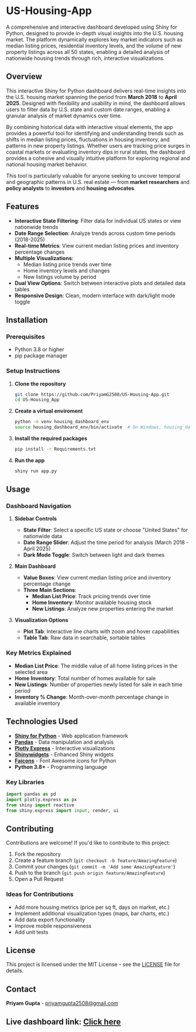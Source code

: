 # US-Housing-App 

A comprehensive and interactive dashboard developed using Shiny for Python, designed to provide in-depth visual insights into the U.S. housing market. The platform dynamically explores key market indicators such as median listing prices, residential inventory levels, and the volume of new property listings across all 50 states, enabling a detailed analysis of nationwide housing trends through rich, interactive visualizations.

## Overview 

This interactive Shiny for Python dashboard delivers real-time insights into the U.S. housing market spanning the period from **March 2018** to **April 2025**. Designed with flexibility and usability in mind, the dashboard allows users to filter data by U.S. state and custom date ranges, enabling a granular analysis of market dynamics over time.

By combining historical data with interactive visual elements, the app provides a powerful tool for identifying and understanding trends such as shifts in median listing prices, fluctuations in housing inventory, and patterns in new property listings. Whether users are tracking price surges in coastal markets or evaluating inventory dips in rural states, the dashboard provides a cohesive and visually intuitive platform for exploring regional and national housing market behavior.

This tool is particularly valuable for anyone seeking to uncover temporal and geographic patterns in U.S. real estate — from **market researchers** and **policy analysts** to **investors** and **housing advocates**.

## Features

- **Interactive State Filtering**: Filter data for individual US states or view nationwide trends
- **Date Range Selection**: Analyze trends across custom time periods (2018-2025)
- **Real-time Metrics**: View current median listing prices and inventory percentage changes
- **Multiple Visualizations**: 
  - Median listing price trends over time
  - Home inventory levels and changes
  - New listings volume by period
- **Dual View Options**: Switch between interactive plots and detailed data tables
- **Responsive Design**: Clean, modern interface with dark/light mode toggle

## Installation

### Prerequisites
- Python 3.8 or higher
- pip package manager

### Setup Instructions

1. **Clone the repository**
   ```bash
   git clone https://github.com/PriyamG2508/US-Housing-App.git
   cd US-Housing_App
2. **Create a virtual enviroment**
   ```bash
   python -m venv housing_dashboard_env
   source housing_dashboard_env/bin/activate  # On Windows: housing_dashboard_env\Scripts\activate
3. **Install the required packages**
   ```bash
   pip install -r Requirements.txt
4. **Run the app**
   ```bash
   shiny run app.py

## Usage

### Dashboard Navigation

1. **Sidebar Controls**
   - **State Filter**: Select a specific US state or choose "United States" for nationwide data
   - **Date Range Slider**: Adjust the time period for analysis (March 2018 - April 2025)
   - **Dark Mode Toggle**: Switch between light and dark themes

2. **Main Dashboard**
   - **Value Boxes**: View current median listing price and inventory percentage change
   - **Three Main Sections**:
     - **Median List Price**: Track pricing trends over time
     - **Home Inventory**: Monitor available housing stock
     - **New Listings**: Analyze new properties entering the market

3. **Visualization Options**
   - **Plot Tab**: Interactive line charts with zoom and hover capabilities
   - **Table Tab**: Raw data in searchable, sortable tables

### Key Metrics Explained

- **Median List Price**: The middle value of all home listing prices in the selected area
- **Home Inventory**: Total number of homes available for sale
- **New Listings**: Number of properties newly listed for sale in each time period
- **Inventory % Change**: Month-over-month percentage change in available inventory

## Technologies Used

- **[Shiny for Python](https://shiny.posit.co/py/)** - Web application framework
- **[Pandas](https://pandas.pydata.org/)** - Data manipulation and analysis
- **[Plotly Express](https://plotly.com/python/plotly-express/)** - Interactive visualizations
- **[Shinywidgets](https://github.com/posit-dev/py-shinywidgets)** - Enhanced Shiny widgets
- **[Faicons](https://github.com/posit-dev/py-faicons)** - Font Awesome icons for Python
- **Python 3.8+** - Programming language

### Key Libraries
```python
import pandas as pd
import plotly.express as px
from shiny import reactive
from shiny.express import input, render, ui
```
## Contributing

Contributions are welcome! If you'd like to contribute to this project:

1. Fork the repository
2. Create a feature branch (`git checkout -b feature/AmazingFeature`)
3. Commit your changes (`git commit -m 'Add some AmazingFeature'`)
4. Push to the branch (`git push origin feature/AmazingFeature`)
5. Open a Pull Request

### Ideas for Contributions
- Add more housing metrics (price per sq ft, days on market, etc.)
- Implement additional visualization types (maps, bar charts, etc.)
- Add data export functionality
- Improve mobile responsiveness
- Add unit tests

## License

This project is licensed under the MIT License - see the [LICENSE](LICENSE) file for details.

## Contact

**Priyam Gupta** - priyamgupta2508@gmail.com

Live dashboard link: [Click here](https://priyamguptashinyapp.shinyapps.io/us_housing_app/)
---
